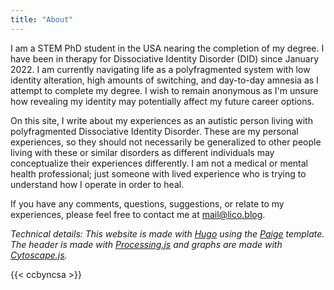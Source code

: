 ```yaml
---
title: "About"
---
```

I am a STEM PhD student in the USA nearing the completion of my degree.
I have been in therapy for Dissociative Identity Disorder (DID) since January 2022.
I am currently navigating life as a polyfragmented system with low identity alteration, high amounts of switching, and day-to-day amnesia as I attempt to complete my degree. 
I wish to remain anonymous as I'm unsure how revealing my identity may potentially affect my future career options.


On this site, I write about my experiences as an autistic person living with polyfragmented Dissociative Identity Disorder. 
These are my personal experiences, so they should not necessarily be generalized to other people living with these or similar disorders as different individuals may conceptualize their experiences differently.
I am not a medical or mental health professional; just someone with lived experience who is trying to understand how I operate in order to heal.

If you have any comments, questions, suggestions, or relate to my experiences, please feel free to contact me at <a href="mailto:mail@lico.blog">mail@lico.blog</a>.



_Technical details: This website is made with [Hugo](https://gohugo.io/) using the [Paige](https://github.com/willfaught/paige) template. The header is made with [Processing.js](https://github.com/processing-js/processing-js) and graphs are made with [Cytoscape.js](https://js.cytoscape.org/)._

{{< ccbyncsa >}}


<!--
and I may use language or descriptions that other people living with these or similar disorders do not relate to.
Conversely, others living without similar disorders may relate to my experiences, as they're only human, after all.
I am not a medical or mental health professional; just someone with lived experience who is trying to understand how I operate in order to heal.

-->
